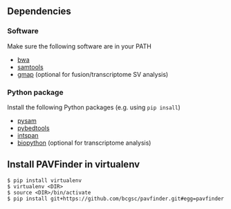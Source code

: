 ## Dependencies

### Software
Make sure the following software are in your PATH

- [bwa](http://bio-bwa.sourceforge.net/)
- [samtools](http://samtools.sourceforge.net/)
- [gmap](http://research-pub.gene.com/gmap/) (optional for fusion/transcriptome SV analysis)

### Python package
Install the following Python packages (e.g. using `pip insall`)

- [pysam](https://github.com/pysam-developers/pysam)
- [pybedtools](https://daler.github.io/pybedtools/)
- [intspan](https://pypi.python.org/pypi/intspan/)
- [biopython](http://biopython.org/) (optional for transcriptome analysis)

## Install PAVFinder in virtualenv

```
$ pip install virtualenv
$ virtualenv <DIR>
$ source <DIR>/bin/activate
$ pip install git+https://github.com/bcgsc/pavfinder.git#egg=pavfinder
```
